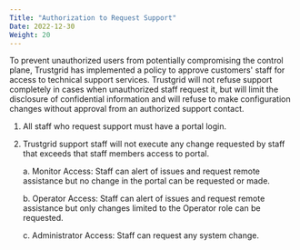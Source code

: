 ```yaml
---
Title: "Authorization to Request Support"
Date: 2022-12-30
Weight: 20
---
```

To prevent unauthorized users from potentially compromising the control plane, Trustgrid has implemented a policy to approve customers' staff for access to technical support services. Trustgrid will not refuse support completely in cases when unauthorized staff request it, but will limit the disclosure of confidential information and will refuse to make configuration changes without approval from an authorized support contact.

1. All staff who request support must have a portal login.
2. Trustgrid support staff will not execute any change requested by staff that exceeds that staff members access to portal.

    a. Monitor Access: Staff can alert of issues and request remote assistance but no change in the portal can be requested or made.

    b. Operator Access: Staff can alert of issues and request remote assistance but only changes limited to the Operator role can be requested.

    c. Administrator Access: Staff can request any system change.
